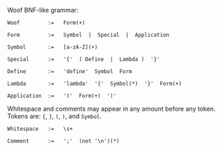 Woof BNF-like grammar:

    Woof         :=   Form(+)

    Form         :=   Symbol  |  Special  |  Application

    Symbol       :=   [a-zA-Z](+)

    Special      :=   '{'  ( Define  |  Lambda )  '}'

    Define       :=   'define'  Symbol  Form

    Lambda       :=   'lambda'  '{'  Symbol(*)  '}'  Form(+)

    Application  :=   '('  Form(+)  ')'

Whitespace and comments may appear in any amount before any token.
Tokens are:  `{`, `}`, `(`, `)`, and `Symbol`.

    Whitespace   :=   \s+

    Comment      :=   ';'  (not '\n')(*)
